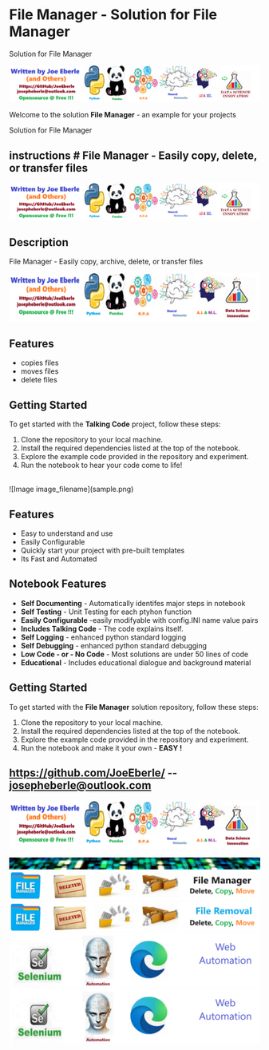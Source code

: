 
# File Manager - Solution for File Manager
Solution for File Manager

![Image image_filename](code.png)

Welcome to the solution **File Manager** - an example for your projects

Solution for File Manager
## instructions # File Manager - Easily copy, delete, or transfer files

![solution code Logo](code.png)

## Description

File Manager - Easily copy, archive, delete, or transfer files

![Developer Logo](developer.png)


## Features

- copies files
- moves files
- delete files

## Getting Started

To get started with the **Talking Code** project, follow these steps:

1. Clone the repository to your local machine.
2. Install the required dependencies listed at the top of the notebook.
3. Explore the example code provided in the repository and experiment.
4. Run the notebook to hear your code come to life!

 


<br>
![Image image_filename](sample.png)

## Features
- Easy to understand and use  
- Easily Configurable 
- Quickly start your project with pre-built templates
- Its Fast and Automated

## Notebook Features
- **Self Documenting** - Automatically identifes major steps in notebook 
- **Self Testing** - Unit Testing for each ptyhon function
- **Easily Configurable** -easily modifyable with config.INI name value pairs
- **Includes Talking Code** - The code explains itself.
- **Self Logging** - enhanced python standard logging   
- **Self Debugging** - enhanced python standard debugging
- **Low Code - or - No Code** - Most solutions are under 50 lines of code
- **Educational** - Includes educational dialogue and background material
    
## Getting Started
To get started with the **File Manager** solution repository, follow these steps:
1. Clone the repository to your local machine.
2. Install the required dependencies listed at the top of the notebook.
3. Explore the example code provided in the repository and experiment.
4. Run the notebook and make it your own - **EASY !**
    
## https://github.com/JoeEberle/ -- josepheberle@outlook.com 
    
![Developer](developer.png)

![Brand](brand.png)
    ![additional_image](file_manager.png)  <br>![additional_image](file_removal.png)  <br>![additional_image](joe_logo.png)  <br>![additional_image](web_automation.png)  <br>